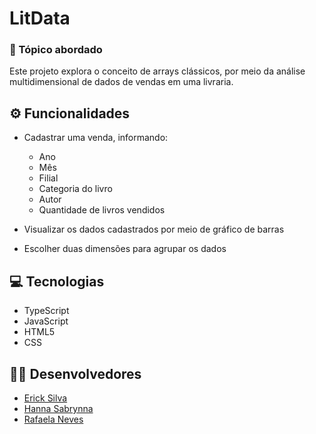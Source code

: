 # LitData


### 📝 Tópico abordado

Este projeto explora o conceito de arrays clássicos, por meio da análise multidimensional de dados de vendas em uma livraria.


## ⚙️ Funcionalidades

* Cadastrar uma venda, informando: 
    - Ano 
    - Mês
    - Filial 
    - Categoria do livro
    - Autor
    - Quantidade de livros vendidos

* Visualizar os dados cadastrados por meio de gráfico de barras

* Escolher duas dimensões para agrupar os dados


## 💻 Tecnologias

* TypeScript
* JavaScript
* HTML5
* CSS

## 🧑‍💻 Desenvolvedores

* [Erick Silva](https://github.com/ErickSilva-s)
* [Hanna Sabrynna](https://github.com/hannasabrynna)
* [Rafaela Neves](https://github.com/rafxhs)